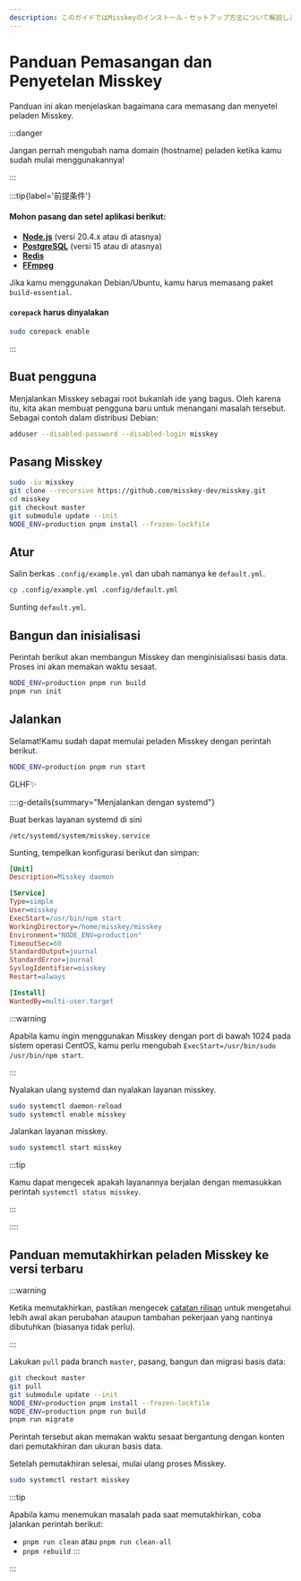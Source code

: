 ```yaml
---
description: このガイドではMisskeyのインストール・セットアップ方法について解説します。
---
```


# Panduan Pemasangan dan Penyetelan Misskey

Panduan ini akan menjelaskan bagaimana cara memasang dan menyetel peladen Misskey.

:::danger

Jangan pernah mengubah nama domain (hostname) peladen ketika kamu sudah mulai menggunakannya!

:::

:::tip{label='前提条件'}

#### Mohon pasang dan setel aplikasi berikut:

- **[Node.js](https://nodejs.org/en/)** (versi 20.4.x atau di atasnya)
- **[PostgreSQL](https://www.postgresql.org/)** (versi 15 atau di atasnya)
- **[Redis](https://redis.io/)**
- **[FFmpeg](https://www.ffmpeg.org/)**

Jika kamu menggunakan Debian/Ubuntu, kamu harus memasang paket `build-essential`.

#### `corepack` harus dinyalakan

```sh
sudo corepack enable
```

:::

## Buat pengguna

Menjalankan Misskey sebagai root bukanlah ide yang bagus. Oleh karena itu, kita akan membuat pengguna baru untuk menangani masalah tersebut. Sebagai contoh dalam distribusi Debian:

```sh
adduser --disabled-password --disabled-login misskey
```

## Pasang Misskey

```sh
sudo -iu misskey
git clone --recursive https://github.com/misskey-dev/misskey.git
cd misskey
git checkout master
git submodule update --init
NODE_ENV=production pnpm install --frozen-lockfile
```

## Atur

Salin berkas `.config/example.yml` dan ubah namanya ke `default.yml`.

```sh
cp .config/example.yml .config/default.yml
```

Sunting `default.yml`.

## Bangun dan inisialisasi

Perintah berikut akan membangun Misskey dan menginisialisasi basis data. Proses ini akan memakan waktu sesaat.

```sh
NODE_ENV=production pnpm run build
pnpm run init
```

## Jalankan

Selamat!Kamu sudah dapat memulai peladen Misskey dengan perintah berikut.

```sh
NODE_ENV=production pnpm run start
```

GLHF✨

::::g-details{summary="Menjalankan dengan systemd"}

Buat berkas layanan systemd di sini

`/etc/systemd/system/misskey.service`

Sunting, tempelkan konfigurasi berikut dan simpan:

```ini
[Unit]
Description=Misskey daemon

[Service]
Type=simple
User=misskey
ExecStart=/usr/bin/npm start
WorkingDirectory=/home/misskey/misskey
Environment="NODE_ENV=production"
TimeoutSec=60
StandardOutput=journal
StandardError=journal
SyslogIdentifier=misskey
Restart=always

[Install]
WantedBy=multi-user.target
```

:::warning

Apabila kamu ingin menggunakan Misskey dengan port di bawah 1024 pada sistem operasi CentOS, kamu perlu mengubah `ExecStart=/usr/bin/sudo /usr/bin/npm start`.

:::

Nyalakan ulang systemd dan nyalakan layanan misskey.

```sh
sudo systemctl daemon-reload
sudo systemctl enable misskey
```

Jalankan layanan misskey.

```sh
sudo systemctl start misskey
```

:::tip

Kamu dapat mengecek apakah layanannya berjalan dengan memasukkan perintah `systemctl status misskey`.

:::

::::

## Panduan memutakhirkan peladen Misskey ke versi terbaru

:::warning

Ketika memutakhirkan, pastikan mengecek [catatan rilisan](https://github.com/misskey-dev/misskey/blob/master/CHANGELOG.md) untuk mengetahui lebih awal akan perubahan ataupun tambahan pekerjaan yang nantinya dibutuhkan (biasanya tidak perlu).

:::

Lakukan `pull` pada branch `master`, pasang, bangun dan migrasi basis data:

```sh
git checkout master
git pull
git submodule update --init
NODE_ENV=production pnpm install --frozen-lockfile
NODE_ENV=production pnpm run build
pnpm run migrate
```

Perintah tersebut akan memakan waktu sesaat bergantung dengan konten dari pemutakhiran dan ukuran basis data.

Setelah pemutakhiran selesai, mulai ulang proses Misskey.

```sh
sudo systemctl restart misskey
```

:::tip

Apabila kamu menemukan masalah pada saat memutakhirkan, coba jalankan perintah berikut:

- `pnpm run clean` atau `pnpm run clean-all`
- `pnpm rebuild`
  :::

:::
